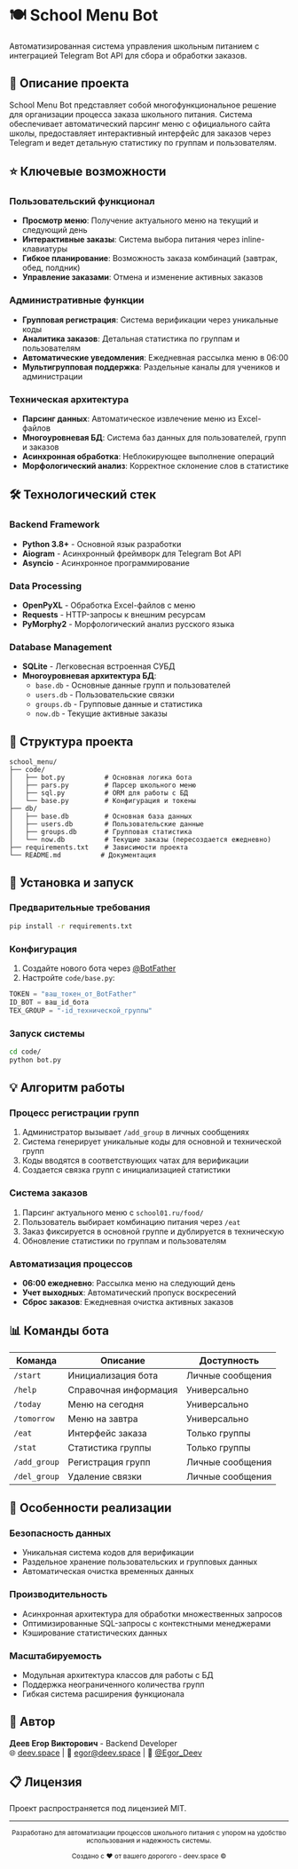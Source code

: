 # 🍽️ School Menu Bot

Автоматизированная система управления школьным питанием с интеграцией Telegram Bot API для сбора и обработки заказов.

## 🎯 Описание проекта

School Menu Bot представляет собой многофункциональное решение для организации процесса заказа школьного питания. Система обеспечивает автоматический парсинг меню с официального сайта школы, предоставляет интерактивный интерфейс для заказов через Telegram и ведет детальную статистику по группам и пользователям.

## ⭐ Ключевые возможности

### Пользовательский функционал
- **Просмотр меню**: Получение актуального меню на текущий и следующий день
- **Интерактивные заказы**: Система выбора питания через inline-клавиатуры
- **Гибкое планирование**: Возможность заказа комбинаций (завтрак, обед, полдник)
- **Управление заказами**: Отмена и изменение активных заказов

### Административные функции
- **Групповая регистрация**: Система верификации через уникальные коды
- **Аналитика заказов**: Детальная статистика по группам и пользователям
- **Автоматические уведомления**: Ежедневная рассылка меню в 06:00
- **Мультигрупповая поддержка**: Раздельные каналы для учеников и администрации

### Техническая архитектура
- **Парсинг данных**: Автоматическое извлечение меню из Excel-файлов
- **Многоуровневая БД**: Система баз данных для пользователей, групп и заказов
- **Асинхронная обработка**: Неблокирующее выполнение операций
- **Морфологический анализ**: Корректное склонение слов в статистике

## 🛠️ Технологический стек

### Backend Framework
- **Python 3.8+** - Основной язык разработки
- **Aiogram** - Асинхронный фреймворк для Telegram Bot API
- **Asyncio** - Асинхронное программирование

### Data Processing
- **OpenPyXL** - Обработка Excel-файлов с меню
- **Requests** - HTTP-запросы к внешним ресурсам
- **PyMorphy2** - Морфологический анализ русского языка

### Database Management
- **SQLite** - Легковесная встроенная СУБД
- **Многоуровневая архитектура БД**:
  - `base.db` - Основные данные групп и пользователей
  - `users.db` - Пользовательские связки
  - `groups.db` - Групповые данные и статистика
  - `now.db` - Текущие активные заказы

## 📁 Структура проекта

```
school_menu/
├── code/
│   ├── bot.py          # Основная логика бота
│   ├── pars.py         # Парсер школьного меню
│   ├── sql.py          # ORM для работы с БД
│   └── base.py         # Конфигурация и токены
├── db/
│   ├── base.db         # Основная база данных
│   ├── users.db        # Пользовательские данные
│   ├── groups.db       # Групповая статистика
│   └── now.db          # Текущие заказы (пересоздается ежедневно)
├── requirements.txt    # Зависимости проекта
└── README.md          # Документация
```

## 🚀 Установка и запуск

### Предварительные требования
```bash
pip install -r requirements.txt
```

### Конфигурация
1. Создайте нового бота через [@BotFather](https://t.me/BotFather)
2. Настройте `code/base.py`:
```python
TOKEN = "ваш_токен_от_BotFather"
ID_BOT = ваш_id_бота
TEX_GROUP = "-id_технической_группы"
```

### Запуск системы
```bash
cd code/
python bot.py
```

## 💡 Алгоритм работы

### Процесс регистрации групп
1. Администратор вызывает `/add_group` в личных сообщениях
2. Система генерирует уникальные коды для основной и технической групп
3. Коды вводятся в соответствующих чатах для верификации
4. Создается связка групп с инициализацией статистики

### Система заказов
1. Парсинг актуального меню с `school01.ru/food/`
2. Пользователь выбирает комбинацию питания через `/eat`
3. Заказ фиксируется в основной группе и дублируется в техническую
4. Обновление статистики по группам и пользователям

### Автоматизация процессов
- **06:00 ежедневно**: Рассылка меню на следующий день
- **Учет выходных**: Автоматический пропуск воскресений
- **Сброс заказов**: Ежедневная очистка активных заказов

## 📊 Команды бота

| Команда | Описание | Доступность |
|---------|----------|-------------|
| `/start` | Инициализация бота | Личные сообщения |
| `/help` | Справочная информация | Универсально |
| `/today` | Меню на сегодня | Универсально |
| `/tomorrow` | Меню на завтра | Универсально |
| `/eat` | Интерфейс заказа | Только группы |
| `/stat` | Статистика группы | Только группы |
| `/add_group` | Регистрация групп | Личные сообщения |
| `/del_group` | Удаление связки | Личные сообщения |

## 🎯 Особенности реализации

### Безопасность данных
- Уникальная система кодов для верификации
- Раздельное хранение пользовательских и групповых данных
- Автоматическая очистка временных данных

### Производительность
- Асинхронная архитектура для обработки множественных запросов
- Оптимизированные SQL-запросы с контекстными менеджерами
- Кэширование статистических данных

### Масштабируемость
- Модульная архитектура классов для работы с БД
- Поддержка неограниченного количества групп
- Гибкая система расширения функционала

## 👥 Автор

**Деев Егор Викторович** - Backend Developer  
🌐 [deev.space](https://deev.space) | 📧 egor@deev.space | 🔵 [@Egor_Deev](https://t.me/Egor_Deev)

## 📋 Лицензия

Проект распространяется под лицензией MIT.

---

<div align="center">
  <sub>Разработано для автоматизации процессов школьного питания с упором на удобство использования и надежность системы.</sub>
  <p><sub>Создано с ❤️ от вашего дорогого - deev.space ©</sub></p>
</div>
